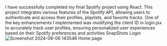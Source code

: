 I have successfully completed my final Spotify project using React. This project integrates various features of the Spotify API, allowing users to authenticate and access their profiles, playlists, and favorite tracks. One of the key enhancements I implemented was modifying the client ID in login.jsx to accurately track user profiles, ensuring personalized user experiences based on their Spotify preferences and activities
SnapShots
Login
![Screenshot 2024-08-06 143546](https://github.com/user-attachments/assets/4c0fc60d-ebb3-41f1-8b30-b17af69694ed)
Home page 
